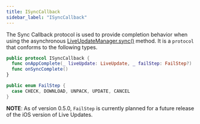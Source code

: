 ```yaml
---
title: ISyncCallback
sidebar_label: "ISyncCallback"
---
```


The Sync Callback protocol is used to provide completion behavior when using the asynchronous [LiveUpdateManager.sync()](./live-update-manager#sync) method. It is a `protocol` that conforms to the following types.

```swift
public protocol ISyncCallback {
  func onAppComplete(_ liveUpdate: LiveUpdate, _ failStep: FailStep?)
  func onSyncComplete()
}

public enum FailStep {
  case CHECK, DOWNLOAD, UNPACK, UPDATE, CANCEL
}
```

**NOTE**: As of version 0.5.0, `FailStep` is currently planned for a future release of the iOS version of Live Updates.
